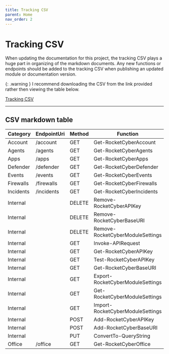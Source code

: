 ```yaml
---
title: Tracking CSV
parent: Home
nav_order: 2
---
```


# Tracking CSV

When updating the documentation for this project, the tracking CSV plays a huge part in organizing of the markdown documents. Any new functions or endpoints should be added to the tracking CSV when publishing an updated module or documentation version.

{: .warning }
I recommend downloading the CSV from the link provided rather then viewing the table below.

[Tracking CSV](https://github.com/Celerium/RocketCyber-PowerShellWrapper/blob/main/docs/RC-Endpoints-v3.0.csv)

---

## CSV markdown table

|Category |EndpointUri|Method|Function                        |Complete|
|---------|-----------|------|--------------------------------|--------|
|Account  |/account   |GET   |Get-RocketCyberAccount          |YES     |
|Agents   |/agents    |GET   |Get-RocketCyberAgents           |YES     |
|Apps     |/apps      |GET   |Get-RocketCyberApps             |YES     |
|Defender |/defender  |GET   |Get-RocketCyberDefender         |YES     |
|Events   |/events    |GET   |Get-RocketCyberEvents           |YES     |
|Firewalls|/firewalls |GET   |Get-RocketCyberFirewalls        |YES     |
|Incidents|/incidents |GET   |Get-RocketCyberIncidents        |YES     |
|Internal |           |DELETE|Remove-RocketCyberAPIKey        |YES     |
|Internal |           |DELETE|Remove-RocketCyberBaseURI       |YES     |
|Internal |           |DELETE|Remove-RocketCyberModuleSettings|YES     |
|Internal |           |GET   |Invoke-APIRequest               |YES     |
|Internal |           |GET   |Get-RocketCyberAPIKey           |YES     |
|Internal |           |GET   |Test-RocketCyberAPIKey          |YES     |
|Internal |           |GET   |Get-RocketCyberBaseURI          |YES     |
|Internal |           |GET   |Export-RocketCyberModuleSettings|YES     |
|Internal |           |GET   |Get-RocketCyberModuleSettings   |YES     |
|Internal |           |GET   |Import-RocketCyberModuleSettings|YES     |
|Internal |           |POST  |Add-RocketCyberAPIKey           |YES     |
|Internal |           |POST  |Add-RocketCyberBaseURI          |YES     |
|Internal |           |PUT   |ConvertTo-QueryString           |YES     |
|Office   |/office    |GET   |Get-RocketCyberOffice           |YES     |
